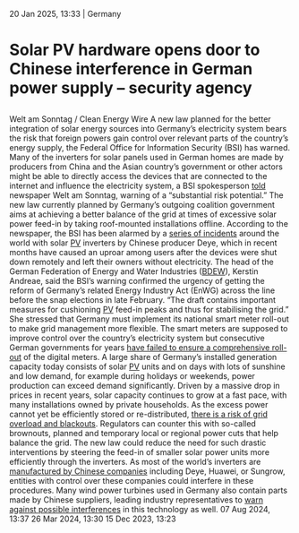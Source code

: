 20 Jan 2025, 13:33
| 
Germany
# Solar PV hardware opens door to Chinese interference in German power supply – security agency
## 
Welt am Sonntag / Clean Energy Wire 
A new law planned for the better integration of solar energy sources into Germany’s electricity system bears the risk that foreign powers gain control over relevant parts of the country’s energy supply, the Federal Office for Information Security (BSI) has warned. Many of the inverters for solar panels used in German homes are made by producers from China and the Asian country’s government or other actors might be able to directly access the devices that are connected to the internet and influence the electricity system, a BSI spokesperson [told](https://www.welt.de/wirtschaft/plus255162762/Solaranlagen-Blackout-Risiko-durch-China-warum-Peking-uns-den-Strom-abschalten-kann.html?icid=search.product.onsitesearch) newspaper Welt am Sonntag, warning of a “substantial risk potential.”
The new law currently planned by Germany’s outgoing coalition government aims at achieving a better balance of the grid at times of excessive solar power feed-in by taking roof-mounted installations offline. According to the newspaper, the BSI has been alarmed by a [series of incidents](https://www.securityweek.com/vulnerabilities-exposed-widely-used-solar-power-systems-to-hacking-disruption/) around the world with solar [PV](https://www.cleanenergywire.org/glossary/letter_p#pv) inverters by Chinese producer Deye, which in recent months have caused an uproar among users after the devices were shut down remotely and left their owners without electricity.
The head of the German Federation of Energy and Water Industries ([BDEW](https://www.cleanenergywire.org/experts/bdew-german-association-energy-and-water-industries)), Kerstin Andreae, said the BSI’s warning confirmed the urgency of getting the reform of Germany’s related Energy Industry Act (EnWG) across the line before the snap elections in late February. “The draft contains important measures for cushioning [PV](https://www.cleanenergywire.org/glossary/letter_p#pv) feed-in peaks and thus for stabilising the grid.” She stressed that Germany must implement its national smart meter roll-out to make grid management more flexible. The smart meters are supposed to improve control over the country’s electricity system but consecutive German governments for years [have failed to ensure a comprehensive roll-out](https://www.cleanenergywire.org/news/roll-out-smart-electricity-meters-germany-faces-new-delays) of the digital meters.
A large share of Germany’s installed generation capacity today consists of solar [PV](https://www.cleanenergywire.org/glossary/letter_p#pv) units and on days with lots of sunshine and low demand, for example during holidays or weekends, power production can exceed demand significantly. Driven by a massive drop in prices in recent years, solar capacity continues to grow at a fast pace, with many installations owned by private households. As the excess power cannot yet be efficiently stored or re-distributed, [there is a risk of grid overload and blackouts](https://www.cleanenergywire.org/news/unrestricted-small-scale-solar-power-feed-threatens-german-grid-stability-energy-industry). Regulators can counter this with so-called brownouts, planned and temporary local or regional power cuts that help balance the grid.
The new law could reduce the need for such drastic interventions by steering the feed-in of smaller solar power units more efficiently through the inverters. As most of the world’s inverters are [manufactured by Chinese companies](https://www.cleanenergywire.org/news/germanys-solar-power-industry-worried-dependence-chinese-suppliers) including Deye, Huawei, or Sungrow, entities with control over these companies could interfere in these procedures. Many wind power turbines used in Germany also contain parts made by Chinese suppliers, leading industry representatives to [warn against possible interferences](https://www.cleanenergywire.org/news/industry-groups-hopeful-after-2024-record-year-onshore-wind-power-germany) in this technology as well.
07 Aug 2024, 13:37
26 Mar 2024, 13:30
15 Dec 2023, 13:23